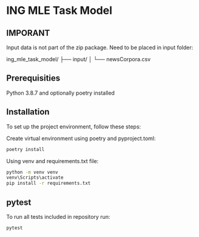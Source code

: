# ING MLE Task Model

## IMPORANT
Input data is not part of the zip package.
Need to be placed in input folder:

ing_mle_task_model/
├── input/
│   └── newsCorpora.csv

## Prerequisities 
Python 3.8.7 and optionally poetry installed

## Installation
To set up the project environment, follow these steps:

Create virtual environment using poetry and pyproject.toml:

```bash
poetry install
```


Using venv and requirements.txt file:

```bash
python -m venv venv
venv\Scripts\activate
pip install -r requirements.txt
```

## pytest

To run all tests included in repository run:

    pytest